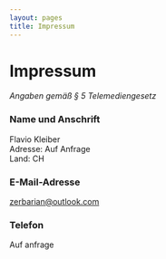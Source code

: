 ```yaml
---
layout: pages
title: Impressum
---
```


# Impressum    
*Angaben gemäß § 5 Telemediengesetz*

### Name und Anschrift
Flavio Kleiber   
Adresse: Auf Anfrage     
Land: CH
### E-Mail-Adresse
zerbarian@outlook.com
### Telefon
Auf anfrage
